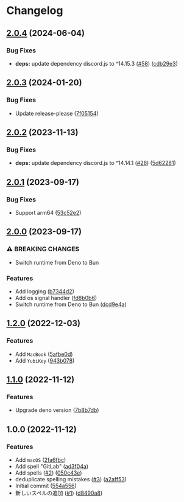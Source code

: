 # Changelog

## [2.0.4](https://github.com/shun-shobon/fix-missspell/compare/v2.0.3...v2.0.4) (2024-06-04)


### Bug Fixes

* **deps:** update dependency discord.js to ^14.15.3 ([#58](https://github.com/shun-shobon/fix-missspell/issues/58)) ([cdb29e3](https://github.com/shun-shobon/fix-missspell/commit/cdb29e3db65ede371b920b5460e3697cfb8f29c2))

## [2.0.3](https://github.com/shun-shobon/fix-missspell/compare/2.0.2...v2.0.3) (2024-01-20)


### Bug Fixes

* Update release-please ([7f05154](https://github.com/shun-shobon/fix-missspell/commit/7f05154c5785da4e2e065a7007f67df4766b70d1))

## [2.0.2](https://github.com/shun-shobon/fix-missspell/compare/2.0.1...2.0.2) (2023-11-13)


### Bug Fixes

* **deps:** update dependency discord.js to ^14.14.1 ([#28](https://github.com/shun-shobon/fix-missspell/issues/28)) ([5d62281](https://github.com/shun-shobon/fix-missspell/commit/5d622819b0ca4baa5edab51ef280eca0245a2152))

## [2.0.1](https://github.com/shun-shobon/fix-missspell/compare/2.0.0...2.0.1) (2023-09-17)


### Bug Fixes

* Support arm64 ([53c52e2](https://github.com/shun-shobon/fix-missspell/commit/53c52e266065deee0706cc571054e2fe53664173))

## [2.0.0](https://github.com/shun-shobon/fix-missspell/compare/1.2.0...2.0.0) (2023-09-17)


### ⚠ BREAKING CHANGES

* Switch runtime from Deno to Bun

### Features

* Add logging ([b7344d2](https://github.com/shun-shobon/fix-missspell/commit/b7344d2e20dbadb31d25e0fb529aafa50dc30a15))
* Add os signal handler ([fd8b0b6](https://github.com/shun-shobon/fix-missspell/commit/fd8b0b670587fe92621e54ef6ecc5c674c5f1aa9))
* Switch runtime from Deno to Bun ([dcd9e4a](https://github.com/shun-shobon/fix-missspell/commit/dcd9e4a8844dc7a86c7459f49aeab99564edb945))

## [1.2.0](https://github.com/shun-shobon/fix-missspell/compare/1.1.0...1.2.0) (2022-12-03)


### Features

* Add `MacBook` ([5afbe0d](https://github.com/shun-shobon/fix-missspell/commit/5afbe0da080714bff5fc5157eba1701a41439536))
* Add `YubiKey` ([943b078](https://github.com/shun-shobon/fix-missspell/commit/943b07847609b7829cbacbcac59d36694e1e67ab))

## [1.1.0](https://github.com/shun-shobon/fix-missspell/compare/1.0.0...1.1.0) (2022-11-12)


### Features

* Upgrade deno version ([7b8b7db](https://github.com/shun-shobon/fix-missspell/commit/7b8b7db71f233ca30a954142e24cc5eda59b1b0b))

## 1.0.0 (2022-11-12)


### Features

* Add `macOS` ([2fa6fbc](https://github.com/shun-shobon/fix-missspell/commit/2fa6fbc57508ef2007ace6f46df5894d9da0cbbf))
* Add spell "GitLab" ([ad3f04a](https://github.com/shun-shobon/fix-missspell/commit/ad3f04a911f2f49b2b6408053ca08e1a9bd19143))
* Add spells ([#2](https://github.com/shun-shobon/fix-missspell/issues/2)) ([050c43e](https://github.com/shun-shobon/fix-missspell/commit/050c43e725fec2b7b1497a99b08e3d365e7d57cb))
* deduplicate spelling mistakes ([#3](https://github.com/shun-shobon/fix-missspell/issues/3)) ([a2aff53](https://github.com/shun-shobon/fix-missspell/commit/a2aff53ffbd72250c2a0f77fccde172e9e178f08))
* Initial commit ([554a556](https://github.com/shun-shobon/fix-missspell/commit/554a556727b87605ed43f875648cc244f4b77103))
* 新しいスペルの追加 ([#1](https://github.com/shun-shobon/fix-missspell/issues/1)) ([d8490a8](https://github.com/shun-shobon/fix-missspell/commit/d8490a86b86a684091aec0a8ba9b844246887d0c))
